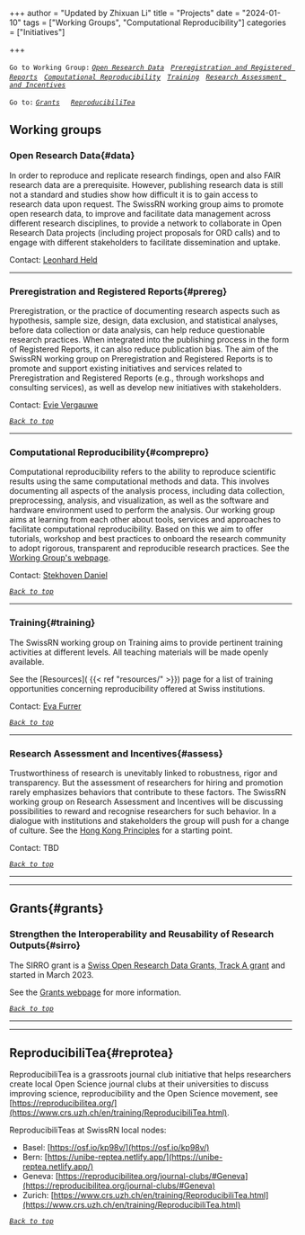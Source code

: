 +++
author = "Updated by Zhixuan Li"
title = "Projects"
date = "2024-01-10"
tags = ["Working Groups", "Computational Reproducibility"]
categories = ["Initiatives"]

+++

`Go to Working Group:` [*`Open Research Data`*](#data) &nbsp; [*`Preregistration and Registered Reports`*](#prereg) &nbsp; [*`Computational Reproducibility`*](#comprepro) &nbsp; [*`Training`*](#training) &nbsp; [*`Research Assessment and Incentives`*](#assess)  

`Go to:` [*`Grants`*](#grants) &nbsp; &nbsp; [*`ReproducibiliTea`*](#reprotea) 

## Working groups
### Open Research Data{#data}

In order to reproduce and replicate research findings, open and also FAIR research data are a prerequisite. However, publishing research data is still not a standard and studies show how difficult it is to gain access to research data upon request. The SwissRN working group aims to promote open research data, to improve and facilitate data management across different research disciplines, to provide a network to collaborate in Open Research Data projects (including project proposals for ORD calls) and to engage with different stakeholders to facilitate dissemination and uptake.

Contact: [Leonhard Held](mailto:leonhard.held@uzh.ch)

---

### Preregistration and Registered Reports{#prereg}
Preregistration, or the practice of documenting research aspects such as hypothesis, sample size, design, data exclusion, and statistical analyses, before data collection or data analysis, can help reduce questionable research practices. When integrated into the publishing process in the form of Registered Reports, it can also reduce publication bias. The aim of the SwissRN working group on Preregistration and Registered Reports is to promote and support existing initiatives and services related to Preregistration and Registered Reports (e.g., through workshops and consulting services), as well as develop new initiatives with stakeholders.

Contact: [Evie Vergauwe](mailto:Evie.Vergauwe@unige.ch)

[*`Back to top`*](#)


---

### Computational Reproducibility{#comprepro}
Computational reproducibility refers to the ability to reproduce scientific results using the same computational methods and data. This involves documenting all aspects of the analysis process, including data collection, preprocessing, analysis, and visualization, as well as the software and hardware environment used to perform the analysis. Our working group aims at learning from each other about tools, services and approaches to facilitate computational reproducibility. Based on this we aim to offer tutorials, workshop and best practices to onboard the research community to adopt rigorous, transparent and reproducible research practices. See the [Working Group's webpage](https://www.swissrn.org/computational/).
 
Contact: [Stekhoven Daniel](mailto:stekhoven@nexus.ethz.ch)

[*`Back to top`*](#)

---

### Training{#training}
The SwissRN working group on Training aims to provide pertinent training activities at different levels. All teaching materials will be made openly available. 

See the [Resources]( {{< ref "resources/" >}}) page for a list of training opportunities concerning reproducibility offered at Swiss institutions.

Contact: [Eva Furrer](mailto:eva.furrer@uzh.ch)

[*`Back to top`*](#)

---

### Research Assessment and Incentives{#assess}
Trustworthiness of research is unevitably linked to robustness, rigor and transparency. But the assessment of researchers for hiring and promotion rarely emphasizes behaviors that contribute to these factors. The SwissRN working group on Research Assessment and Incentives will be discussing possibilities to reward and recognise researchers for such behavior. In a dialogue with institutions and stakeholders the group will push for a change of culture. See the [Hong Kong Principles](https://doi.org/10.1371/journal.pbio.3000737) for a starting point.

Contact: TBD

[*`Back to top`*](#)

---
---
## Grants{#grants}
### Strengthen the Interoperability and Reusability of Research Outputs{#sirro}
The SIRRO grant is a [Swiss Open Research Data Grants, Track A grant](https://www.swissuniversities.ch/fileadmin/swissuniversities/Dokumente/Hochschulpolitik/ORD/Calls/Approved_Projects_Track_A_1st_Call.pdf) and started in March 2023.

See the [Grants webpage](https://www.swissrn.org/grants/) for more information.

[*`Back to top`*](#)

---
---

## ReproducibiliTea{#reprotea}
ReproducibiliTea is a grassroots journal club initiative that helps researchers create local Open Science journal clubs at their universities to discuss improving science, reproducibility and the Open Science movement, see [https://reproducibilitea.org/](https://www.crs.uzh.ch/en/training/ReproducibiliTea.html).

ReproducibiliTeas at SwissRN local nodes: 
* Basel: [https://osf.io/kp98v/](https://osf.io/kp98v/)
* Bern: [https://unibe-reptea.netlify.app/](https://unibe-reptea.netlify.app/)
* Geneva: [https://reproducibilitea.org/journal-clubs/#Geneva](https://reproducibilitea.org/journal-clubs/#Geneva)
* Zurich: [https://www.crs.uzh.ch/en/training/ReproducibiliTea.html](https://www.crs.uzh.ch/en/training/ReproducibiliTea.html)

[*`Back to top`*](#)

